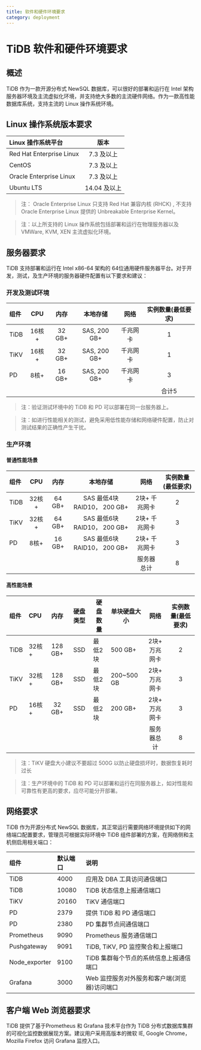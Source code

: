 ```yaml
---
title: 软件和硬件环境要求
category: deployment
---
```


# TiDB 软件和硬件环境要求

## 概述

TiDB 作为一款开源分布式 NewSQL 数据库，可以很好的部署和运行在 Intel 架构服务器环境及主流虚拟化环境，并支持绝大多数的主流硬件网络。作为一款高性能数据库系统，支持主流的 Linux 操作系统环境。

## Linux 操作系统版本要求

| Linux 操作系统平台       | 版本         |
| :----------------------- | :----------: |
| Red Hat Enterprise Linux | 7.3 及以上   |
| CentOS                   | 7.3 及以上   |
| Oracle Enterprise Linux  | 7.3 及以上   |
| Ubuntu LTS               | 14.04 及以上 |

> 注： Oracle Enterprise Linux 只支持 Red Hat 兼容内核 (RHCK) , 不支持 Oracle Enterprise Linux 提供的 Unbreakable Enterprise Kernel。

> 注：以上所支持的 Linux 操作系统包括部署和运行在物理服务器以及 VMWare, KVM, XEN 主流虚拟化环境。

## 服务器要求

TiDB 支持部署和运行在 Intel  x86-64 架构的 64位通用硬件服务器平台。对于开发，测试，及生产环境的服务器硬件配置有以下要求和建议：

### 开发及测试环境

| 组件    | CPU     | 内存    | 本地存储     | 网络     | 实例数量(最低要求) |
| :------ | :-----: | :-----: | :----------: | :------: | :----------------: |
| TiDB    | 16核+   | 32 GB+  | SAS, 200 GB+ | 千兆网卡 | 1                  |
| TiKV    | 16核+   | 32 GB+  | SAS, 200 GB+ | 千兆网卡 | 1                  |
| PD      | 8核+    | 16 GB+  | SAS, 200 GB+ | 千兆网卡 | 3                  |
|         |         |         |              |          | 合计5              |

> 注：验证测试环境中的 TiDB 和 PD 可以部署在同一台服务器上。

> 注：如进行性能相关的测试，避免采用低性能存储和网络硬件配置，防止对测试结果的正确性产生干扰。

### 生产环境

#### 普通性能场景

| 组件 | CPU | 内存 | 本地存储 | 网络 | 实例数量(最低要求) |
| :-- | :-: | :-: | :-: | :-: | :-: |
| TiDB |  32核+  |  64 GB+  | SAS   最低4块 RAID10， 200 GB+ | 2块+ 千兆网卡 | 2|
| TiKV |  32核+  |  64 GB+  | SAS   最低6块 RAID10， 200 GB+ | 2块+ 千兆网卡 | 3|
| PD | 8核+ | 16 GB+ | SAS   最低6块 RAID10， 200 GB+ | 2块+ 千兆网卡 | 3|
||||| 服务器总计 | 8 |

#### 高性能场景

| 组件 | CPU | 内存 | 硬盘类型 | 硬盘数量 | 单块硬盘大小 | 网络 | 实例数量(最低要求) |
| :-- | :- | :-: | :-: | - | - |:-: | :-: |
| TiDB |  32核+  |  128 GB+  | SSD | 最低2块   | 500 GB+ | 2块+ 万兆网卡 | 2 |
| TiKV |  32核+  |  128 GB+  | SSD | 最低2块  | 200~500 GB | 2块+ 万兆网卡 | 3 |
| PD | 16核+ | 32 GB+ | SSD | 最低2块 | 200 GB+| 2块+ 万兆网卡 | 3|
||||||| 服务器总计 | 8 |

> 注：TiKV 硬盘大小建议不要超过 500G 以防止硬盘损坏时，数据恢复耗时过长

> 注：生产环境中的 TiDB 和 PD 可以部署和运行在同服务器上，如对性能和可靠性有更高的要求，应尽可能分开部署。

## 网络要求

TiDB 作为开源分布式 NewSQL 数据库，其正常运行需要网络环境提供如下的网络端口配置要求，管理员可根据实际环境中 TiDB 组件部署的方案，在网络侧和主机侧启用相关端口：

| 组件 | 默认端口 | 说明 |
| :-- | :-- | :-- |
| TiDB |  4000  |   应用及 DBA 工具访问通信端口|
| TiDB | 10080  |   TiDB 状态信息上报通信端口|
| TiKV |  20160 |  TiKV 通信端口  |
| PD | 2379 | 提供 TiDB 和 PD 通信端口 |
| PD | 2380 | PD 集群节点间通信端口|
| Prometheus |  9090|Prometheus 服务通信端口  |
| Pushgateway |  9091| TiDB, TiKV, PD 监控聚合和上报端口 |
| Node_exporter |  9100| TiDB 集群每个节点的系统信息上报通信端口 |
| Grafana | 3000 | Web 监控服务对外服务和客户端(浏览器)访问端口 |

## 客户端 Web 浏览器要求

TiDB 提供了基于Prometheus 和 Grafana 技术平台作为 TiDB 分布式数据库集群的可视化监控数据展现方案。建议用户采用高版本的微软 IE, Google Chrome，Mozilla Firefox 访问 Grafana 监控入口。
